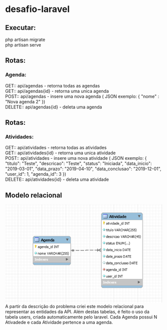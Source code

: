 # desafio-laravel

## Executar:
php artisan migrate <br />
php artisan serve <br />

## Rotas:
### Agenda:
GET:: api/agendas - retorna todas as agendas <br />
GET:: api/agendas{id} - retorna uma unica agenda<br />
POST:: api/agendas - insere uma nova agenda (
JSON exemplo:
{
	"nome" : "Nova agenda 2"
}) <br>
DELETE:: api/agendas{id} - deleta uma agenda<br />

## Rotas:
### Atividades:
GET:: api/atividades - retorna todas as atividades <br />
GET:: api/atividades{id} - retorna uma unica atividade<br />
POST:: api/atividades - insere uma nova atividade (
JSON exemplo:
{
	"titulo": "Teste",
	"descricao": "Teste",
	"status": "Iniciada",
	"data_inicio": "2019-03-01",
	"data_prazo": "2019-04-10",
	"data_conclusao": "2019-12-01",
	"user_id": 1,
	"agenda_id": 3
}) <br>
DELETE:: api/atividades{id} - deleta uma atividade<br />

## Modelo relacional
![Image of Yaktocat](https://github.com/leosteil/desafio-laravel/blob/master/Screenshot_1.png) <br>
A partir da descrição do problema criei este modelo relacional para representar as entidades da API. Além destas tabelas, é feito o uso da tabela users, criada automaticamente pelo laravel.
Cada Agenda possui N Ativadede e cada Atividade pertence a uma agenda.<br>
